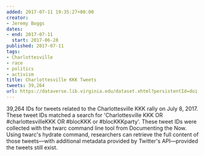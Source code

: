 ```yaml
---
added: 2017-07-11 19:35:27+00:00
creator:
- Jeremy Boggs
dates:
- end: 2017-07-11
  start: 2017-06-28
published: 2017-07-11
tags:
- Charlottesville
- race
- politics
- activism
title: Charlottesville KKK Tweets
tweets: 39,264
url: https://dataverse.lib.virginia.edu/dataset.xhtml?persistentId=doi:10.18130/V3/MSCNLT
---
```


39,264 IDs for tweets related to the Charlottesville KKK rally on July 8, 2017.  These tweet IDs matched a search for 'Charlottesville KKK OR #charlottesvilleKKK OR #blocKKK or #blocKKKparty'. These tweet IDs were collected with the twarc command line tool from Documenting the Now. Using twarc's hydrate command, researchers can retrieve the full content of those tweets—with additional metadata provided by Twitter's API—provided the tweets still exist.
